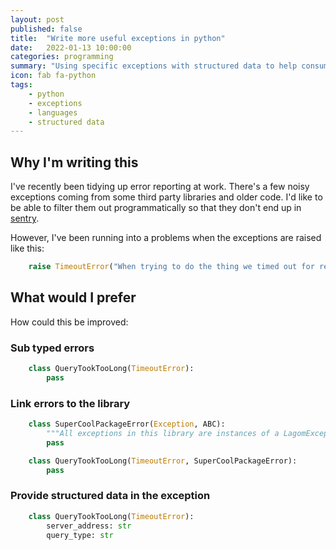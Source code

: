 ```yaml
---
layout: post
published: false
title:  "Write more useful exceptions in python"
date:   2022-01-13 10:00:00
categories: programming
summary: "Using specific exceptions with structured data to help consumers of your exceptions"
icon: fab fa-python
tags:
    - python
    - exceptions
    - languages
    - structured data
---
```


## Why I'm writing this

I've recently been tidying up error reporting at work. There's a few noisy exceptions
coming from some third party libraries and older code. I'd like to be able to
filter them out programmatically so that they don't end up in [sentry](https://sentry.io/).

However, I've been running into a problems when the exceptions are raised like this:

```python
    raise TimeoutError("When trying to do the thing we timed out for reason X")
```

## What would I prefer
How could this be improved:

### Sub typed errors

```python
    class QueryTookTooLong(TimeoutError):
        pass

```

### Link errors to the library
```python
    class SuperCoolPackageError(Exception, ABC):
        """All exceptions in this library are instances of a LagomException"""
        pass

    class QueryTookTooLong(TimeoutError, SuperCoolPackageError):
        pass

```

### Provide structured data in the exception
```python
    class QueryTookTooLong(TimeoutError):
        server_address: str
        query_type: str

```